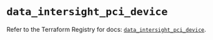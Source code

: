 # `data_intersight_pci_device`

Refer to the Terraform Registry for docs: [`data_intersight_pci_device`](https://registry.terraform.io/providers/ciscodevnet/intersight/1.0.71/docs/data-sources/pci_device).
